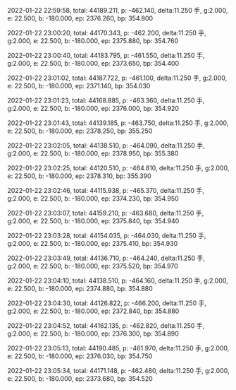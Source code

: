 2022-01-22 22:59:58, total: 44189.211, p: -462.140, delta:11.250 手, g:2.000, e: 22.500, b: -180.000, ep: 2376.260, bp: 354.800

2022-01-22 23:00:20, total: 44170.343, p: -462.200, delta:11.250 手, g:2.000, e: 22.500, b: -180.000, ep: 2375.880, bp: 354.760

2022-01-22 23:00:40, total: 44183.795, p: -461.550, delta:11.250 手, g:2.000, e: 22.500, b: -180.000, ep: 2373.650, bp: 354.400

2022-01-22 23:01:02, total: 44187.722, p: -461.100, delta:11.250 手, g:2.000, e: 22.500, b: -180.000, ep: 2371.140, bp: 354.030

2022-01-22 23:01:23, total: 44168.885, p: -463.360, delta:11.250 手, g:2.000, e: 22.500, b: -180.000, ep: 2376.000, bp: 354.920

2022-01-22 23:01:43, total: 44139.185, p: -463.750, delta:11.250 手, g:2.000, e: 22.500, b: -180.000, ep: 2378.250, bp: 355.250

2022-01-22 23:02:05, total: 44138.510, p: -464.090, delta:11.250 手, g:2.000, e: 22.500, b: -180.000, ep: 2378.950, bp: 355.380

2022-01-22 23:02:25, total: 44120.510, p: -464.810, delta:11.250 手, g:2.000, e: 22.500, b: -180.000, ep: 2378.310, bp: 355.390

2022-01-22 23:02:46, total: 44115.938, p: -465.370, delta:11.250 手, g:2.000, e: 22.500, b: -180.000, ep: 2374.230, bp: 354.950

2022-01-22 23:03:07, total: 44159.210, p: -463.680, delta:11.250 手, g:2.000, e: 22.500, b: -180.000, ep: 2375.840, bp: 354.940

2022-01-22 23:03:28, total: 44154.035, p: -464.030, delta:11.250 手, g:2.000, e: 22.500, b: -180.000, ep: 2375.410, bp: 354.930

2022-01-22 23:03:49, total: 44136.710, p: -464.240, delta:11.250 手, g:2.000, e: 22.500, b: -180.000, ep: 2375.520, bp: 354.970

2022-01-22 23:04:10, total: 44138.510, p: -464.160, delta:11.250 手, g:2.000, e: 22.500, b: -180.000, ep: 2374.880, bp: 354.880

2022-01-22 23:04:30, total: 44126.822, p: -466.200, delta:11.250 手, g:2.000, e: 22.500, b: -180.000, ep: 2372.840, bp: 354.880

2022-01-22 23:04:52, total: 44162.135, p: -462.820, delta:11.250 手, g:2.000, e: 22.500, b: -180.000, ep: 2376.300, bp: 354.890

2022-01-22 23:05:13, total: 44190.485, p: -461.970, delta:11.250 手, g:2.000, e: 22.500, b: -180.000, ep: 2376.030, bp: 354.750

2022-01-22 23:05:34, total: 44171.148, p: -462.480, delta:11.250 手, g:2.000, e: 22.500, b: -180.000, ep: 2373.680, bp: 354.520
